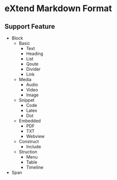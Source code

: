 # eXtend Markdown Format

## Support Feature

- Block
  - Basic
    - Text
    - Heading
    - List
    - Qoute
    - Divider
    - Link
  - Media
    - Audio
    - Video
    - Image
  - Snippet
    - Code
    - Latex
    - Dot
  - Embedded
    - PDF
    - TXT
    - Webview
  - Construct
    - Include
  - Struction
    - Menu
    - Table
    - Timeline
- Span

